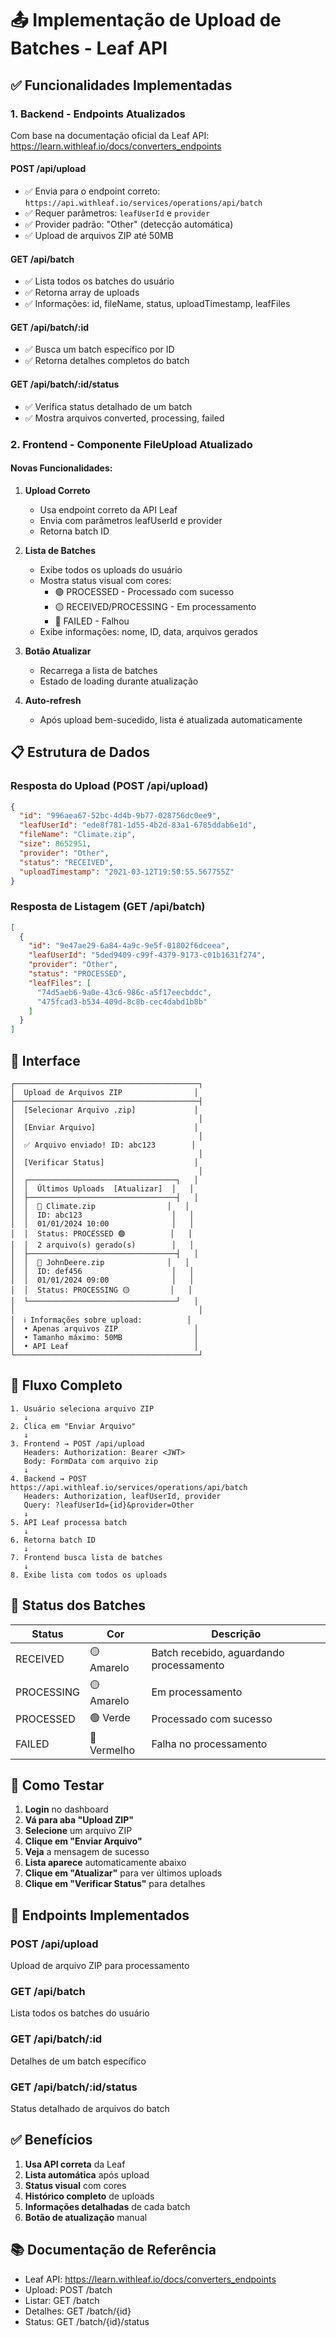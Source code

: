 # 📤 Implementação de Upload de Batches - Leaf API

## ✅ Funcionalidades Implementadas

### 1. **Backend - Endpoints Atualizados**

Com base na documentação oficial da Leaf API: https://learn.withleaf.io/docs/converters_endpoints

#### POST /api/upload
- ✅ Envia para o endpoint correto: `https://api.withleaf.io/services/operations/api/batch`
- ✅ Requer parâmetros: `leafUserId` e `provider`
- ✅ Provider padrão: "Other" (detecção automática)
- ✅ Upload de arquivos ZIP até 50MB

#### GET /api/batch
- ✅ Lista todos os batches do usuário
- ✅ Retorna array de uploads
- ✅ Informações: id, fileName, status, uploadTimestamp, leafFiles

#### GET /api/batch/:id
- ✅ Busca um batch específico por ID
- ✅ Retorna detalhes completos do batch

#### GET /api/batch/:id/status
- ✅ Verifica status detalhado de um batch
- ✅ Mostra arquivos converted, processing, failed

### 2. **Frontend - Componente FileUpload Atualizado**

#### Novas Funcionalidades:
1. **Upload Correto**
   - Usa endpoint correto da API Leaf
   - Envia com parâmetros leafUserId e provider
   - Retorna batch ID

2. **Lista de Batches**
   - Exibe todos os uploads do usuário
   - Mostra status visual com cores:
     - 🟢 PROCESSED - Processado com sucesso
     - 🟡 RECEIVED/PROCESSING - Em processamento
     - 🔴 FAILED - Falhou
   - Exibe informações: nome, ID, data, arquivos gerados

3. **Botão Atualizar**
   - Recarrega a lista de batches
   - Estado de loading durante atualização

4. **Auto-refresh**
   - Após upload bem-sucedido, lista é atualizada automaticamente

## 📋 Estrutura de Dados

### Resposta do Upload (POST /api/upload)
```json
{
  "id": "996aea67-52bc-4d4b-9b77-028756dc0ee9",
  "leafUserId": "ede8f781-1d55-4b2d-83a1-6785ddab6e1d",
  "fileName": "Climate.zip",
  "size": 8652951,
  "provider": "Other",
  "status": "RECEIVED",
  "uploadTimestamp": "2021-03-12T19:50:55.567755Z"
}
```

### Resposta de Listagem (GET /api/batch)
```json
[
  {
    "id": "9e47ae29-6a84-4a9c-9e5f-01802f6dceea",
    "leafUserId": "5ded9409-c99f-4379-9173-c01b1631f274",
    "provider": "Other",
    "status": "PROCESSED",
    "leafFiles": [
      "74d5aeb6-9a0e-43c6-986c-a5f17eecbddc",
      "475fcad3-b534-409d-8c8b-cec4dabd1b8b"
    ]
  }
]
```

## 🎨 Interface

```
┌─────────────────────────────────────────┐
│  Upload de Arquivos ZIP                │
├─────────────────────────────────────────┤
│  [Selecionar Arquivo .zip]             │
│                                         │
│  [Enviar Arquivo]                      │
│                                         │
│  ✅ Arquivo enviado! ID: abc123        │
│                                         │
│  [Verificar Status]                    │
│                                         │
│  ┌─────────────────────────────────┐   │
│  │  Últimos Uploads  [Atualizar]  │   │
│  ├─────────────────────────────────┤   │
│  │  📄 Climate.zip                │   │
│  │  ID: abc123                    │   │
│  │  01/01/2024 10:00              │   │
│  │  Status: PROCESSED 🟢          │   │
│  │  2 arquivo(s) gerado(s)        │   │
│  ├─────────────────────────────────┤   │
│  │  📄 JohnDeere.zip              │   │
│  │  ID: def456                    │   │
│  │  01/01/2024 09:00              │   │
│  │  Status: PROCESSING 🟡         │   │
│  └─────────────────────────────────┘   │
│                                         │
│  ℹ️ Informações sobre upload:          │
│  • Apenas arquivos ZIP                 │
│  • Tamanho máximo: 50MB                │
│  • API Leaf                            │
└─────────────────────────────────────────┘
```

## 🔄 Fluxo Completo

```
1. Usuário seleciona arquivo ZIP
   ↓
2. Clica em "Enviar Arquivo"
   ↓
3. Frontend → POST /api/upload
   Headers: Authorization: Bearer <JWT>
   Body: FormData com arquivo zip
   ↓
4. Backend → POST https://api.withleaf.io/services/operations/api/batch
   Headers: Authorization, leafUserId, provider
   Query: ?leafUserId={id}&provider=Other
   ↓
5. API Leaf processa batch
   ↓
6. Retorna batch ID
   ↓
7. Frontend busca lista de batches
   ↓
8. Exibe lista com todos os uploads
```

## 📍 Status dos Batches

| Status | Cor | Descrição |
|--------|-----|-----------|
| RECEIVED | 🟡 Amarelo | Batch recebido, aguardando processamento |
| PROCESSING | 🟡 Amarelo | Em processamento |
| PROCESSED | 🟢 Verde | Processado com sucesso |
| FAILED | 🔴 Vermelho | Falha no processamento |

## 🧪 Como Testar

1. **Login** no dashboard
2. **Vá para aba "Upload ZIP"**
3. **Selecione** um arquivo ZIP
4. **Clique em "Enviar Arquivo"**
5. **Veja** a mensagem de sucesso
6. **Lista aparece** automaticamente abaixo
7. **Clique em "Atualizar"** para ver últimos uploads
8. **Clique em "Verificar Status"** para detalhes

## 📝 Endpoints Implementados

### POST /api/upload
Upload de arquivo ZIP para processamento

### GET /api/batch
Lista todos os batches do usuário

### GET /api/batch/:id
Detalhes de um batch específico

### GET /api/batch/:id/status
Status detalhado de arquivos do batch

## ✅ Benefícios

1. **Usa API correta** da Leaf
2. **Lista automática** após upload
3. **Status visual** com cores
4. **Histórico completo** de uploads
5. **Informações detalhadas** de cada batch
6. **Botão de atualização** manual

## 📚 Documentação de Referência

- Leaf API: https://learn.withleaf.io/docs/converters_endpoints
- Upload: POST /batch
- Listar: GET /batch
- Detalhes: GET /batch/{id}
- Status: GET /batch/{id}/status

